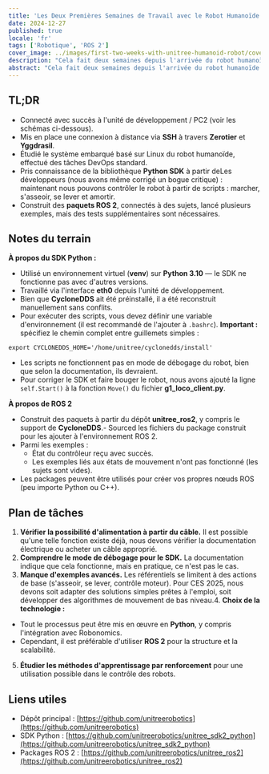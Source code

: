 ```yaml
---
title: 'Les Deux Premières Semaines de Travail avec le Robot Humanoïde Unitree G1'
date: 2024-12-27
published: true
locale: 'fr'
tags: ['Robotique', 'ROS 2']
cover_image: ../images/first-two-weeks-with-unitree-humanoid-robot/cover.webp
description: "Cela fait deux semaines depuis l'arrivée du robot humanoïde Unitree G1 au laboratoire Robonomics. Une équipe d'au moins cinq ingénieurs titulaires d'une maîtrise en robotique s'est immédiatement mise au travail pour étudier et programmer le nouveau dispositif. Nous voulons partager les premières nouvelles du terrain : impressions, découvertes et défis sur le chemin, nous l'espérons, d'une révolution humanoïde !"
abstract: "Cela fait deux semaines depuis l'arrivée du robot humanoïde Unitree G1 au laboratoire Robonomics. Une équipe d'au moins cinq ingénieurs titulaires d'une maîtrise en robotique s'est immédiatement mise au travail pour étudier et programmer le nouveau dispositif. Nous voulons partager les premières nouvelles du terrain : impressions, découvertes et défis sur le chemin, nous l'espérons, d'une révolution humanoïde !"
---
```


## TL;DR

- Connecté avec succès à l'unité de développement / PC2 (voir les schémas ci-dessous).
- Mis en place une connexion à distance via **SSH** à travers **Zerotier** et **Yggdrasil**.
- Étudié le système embarqué basé sur Linux du robot humanoïde, effectué des tâches DevOps standard.
- Pris connaissance de la bibliothèque **Python SDK** à partir deLes développeurs (nous avons même corrigé un bogue critique) : maintenant nous pouvons contrôler le robot à partir de scripts : marcher, s'asseoir, se lever et amortir.
- Construit des **paquets ROS 2**, connectés à des sujets, lancé plusieurs exemples, mais des tests supplémentaires sont nécessaires.

<rb-image zoom src="./images/first-two-weeks-with-unitree-humanoid-robot/image-schemes.webp" alt="Flux de données du robot humanoïde Unitree" />

## Notes du terrain

**À propos du SDK Python :**

- Utilisé un environnement virtuel (**venv**) sur **Python 3.10** — le SDK ne fonctionne pas avec d'autres versions.
- Travaillé via l'interface **eth0** depuis l'unité de développement.
- Bien que **CycloneDDS** ait été préinstallé, il a été reconstruit manuellement sans conflits.
- Pour exécuter des scripts, vous devez définir une variable d'environnement (il est recommandé de l'ajouter à `.bashrc`). **Important :** spécifiez le chemin complet entre guillemets simples :

<rb-code>

```
export CYCLONEDDS_HOME='/home/unitree/cyclonedds/install'
```
</rb-code>

- Les scripts ne fonctionnent pas en mode de débogage du robot, bien que selon la documentation, ils devraient.
- Pour corriger le SDK et faire bouger le robot, nous avons ajouté la ligne `self.Start()` à la fonction `Move()` du fichier **g1_loco_client.py**.

**À propos de ROS 2**

- Construit des paquets à partir du dépôt **unitree_ros2**, y compris le support de **CycloneDDS**.- Sourced les fichiers du package construit pour les ajouter à l'environnement ROS 2.
- Parmi les exemples :
  - État du contrôleur reçu avec succès.
  - Les exemples liés aux états de mouvement n'ont pas fonctionné (les sujets sont vides).
- Les packages peuvent être utilisés pour créer vos propres nœuds ROS (peu importe Python ou C++).

<rb-grid :columns="2" textAlign="center" align="end">
  <rb-grid-element>
    <rb-image zoom src="./images/first-two-weeks-with-unitree-humanoid-robot/first-entering.webp" alt="Première entrée du robot humanoïde Unitree" />
  </rb-grid-element>
  <rb-grid-element>
    <rb-image zoom src="./images/first-two-weeks-with-unitree-humanoid-robot/cyclonedds-error.webp" alt="Erreur cyclonedds du robot humanoïde Unitree" />
  </rb-grid-element>
</rb-grid>

## Plan de tâches

1. **Vérifier la possibilité d'alimentation à partir du câble.** Il est possible qu'une telle fonction existe déjà, nous devons vérifier la documentation électrique ou acheter un câble approprié.
2. **Comprendre le mode de débogage pour le SDK.** La documentation indique que cela fonctionne, mais en pratique, ce n'est pas le cas.
3. **Manque d'exemples avancés.** Les référentiels se limitent à des actions de base (s'asseoir, se lever, contrôle moteur). Pour CES 2025, nous devons soit adapter des solutions simples prêtes à l'emploi, soit développer des algorithmes de mouvement de bas niveau.4. **Choix de la technologie :**
  - Tout le processus peut être mis en œuvre en **Python**, y compris l'intégration avec Robonomics.
  - Cependant, il est préférable d'utiliser **ROS 2** pour la structure et la scalabilité.
5. **Étudier les méthodes d'apprentissage par renforcement** pour une utilisation possible dans le contrôle des robots.

## Liens utiles

- Dépôt principal : [https://github.com/unitreerobotics](https://github.com/unitreerobotics)   
- SDK Python : [https://github.com/unitreerobotics/unitree_sdk2_python](https://github.com/unitreerobotics/unitree_sdk2_python)   
- Packages ROS 2 : [https://github.com/unitreerobotics/unitree_ros2](https://github.com/unitreerobotics/unitree_ros2)  